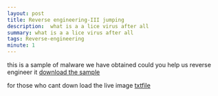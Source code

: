 ```yaml
---
layout: post
title: Reverse engineering-III jumping 
description:  what is a a lice virus after all 
summary: what is a a lice virus after all 
tags: Reverse-engineering 
minute: 1
---
```


this is a sample of malware we have obtained could you help us reverse engineer it 
[download the sample](https://pankace.github.io/violet-rabbit-v2/files/Reverse-engineering-III/malware.vbs)

for those who cant down load the live image [txtfile](https://pankace.github.io/violet-rabbit-v2/files/Reverse-engineering-III/thecode.txt)
